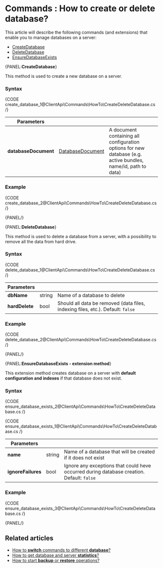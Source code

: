 # Commands : How to create or delete database?

This article will describe the following commands (and extensions) that enable you to manage databases on a server:   
- [CreateDatabase](../../../client-api/commands/how-to/create-delete-database#createdatabase)   
- [DeleteDatabase](../../../client-api/commands/how-to/create-delete-database#deletedatabase)   
- [EnsureDatabaseExists](../../../client-api/commands/how-to/create-delete-database#ensuredatabaseexists---extension-method)   

{PANEL:**CreateDatabase**}

This method is used to create a new database on a server.

### Syntax

{CODE create_database_1@ClientApi\Commands\HowTo\CreateDeleteDatabase.cs /}

| Parameters | | |
| ------------- | ------------- | ----- |
| **databaseDocument** | [DatabaseDocument](../../../glossary/database-document) | A document containing all configuration options for new database (e.g. active bundles, name/id, path to data) |

### Example

{CODE create_database_2@ClientApi\Commands\HowTo\CreateDeleteDatabase.cs /}

{PANEL/}

{PANEL:**DeleteDatabase**}

This method is used to delete a database from a server, with a possibility to remove all the data from hard drive.

### Syntax

{CODE delete_database_1@ClientApi\Commands\HowTo\CreateDeleteDatabase.cs /}

| Parameters | | |
| ------------- | ------------- | ----- |
| **dbName** | string | Name of a database to delete |
| **hardDelete** | bool | Should all data be removed (data files, indexing files, etc.). Default: `false` |

### Example

{CODE delete_database_2@ClientApi\Commands\HowTo\CreateDeleteDatabase.cs /}

{PANEL/}

{PANEL:**EnsureDatabaseExists - extension method**}

This extension method creates database on a server with **default configuration and indexes** if that database does not exist.

### Syntax

{CODE ensure_database_exists_2@ClientApi\Commands\HowTo\CreateDeleteDatabase.cs /}

{CODE ensure_database_exists_1@ClientApi\Commands\HowTo\CreateDeleteDatabase.cs /}

| Parameters | | |
| ------------- | ------------- | ----- |
| **name** | string | Name of a database that will be created if it does not exist |
| **ignoreFailures** | bool | Ignore any exceptions that could heve occurred during database creation. Default: `false` |

### Example

{CODE ensure_database_exists_3@ClientApi\Commands\HowTo\CreateDeleteDatabase.cs /}

{PANEL/}

## Related articles

- [How to **switch** commands to different **database**?](../../../client-api/commands/how-to/switch-commands-to-a-different-database)   
- [How to get database and server **statistics**?](../../../client-api/commands/how-to/get-database-and-server-statistics)   
- [How to start **backup** or **restore** operations?](../../../client-api/commands/how-to/start-backup-restore-operations)   
